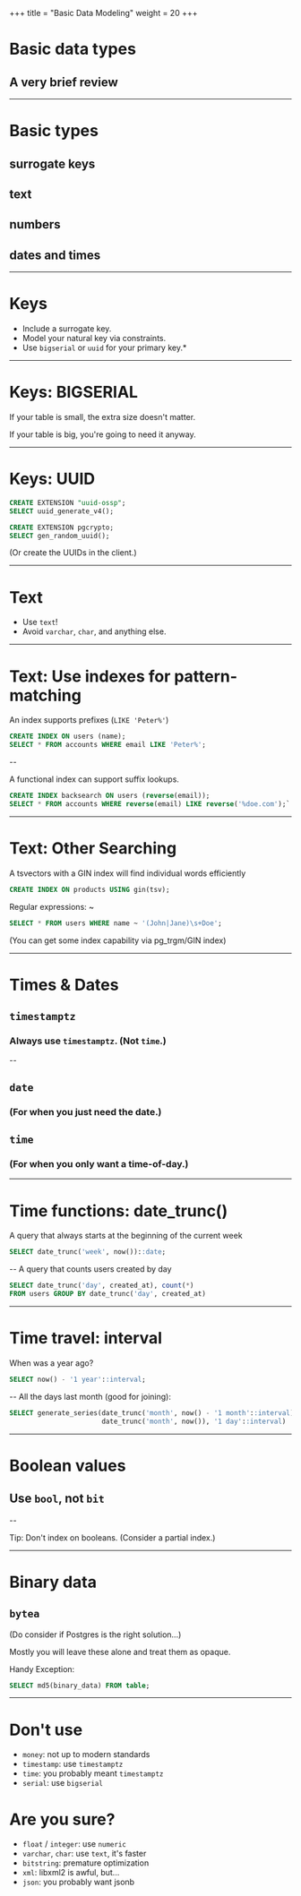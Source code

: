 +++
title = "Basic Data Modeling"
weight = 20
+++

# Basic data types
## A very brief review

---

# Basic types

## surrogate keys
## text
## numbers
## dates and times

---
# Keys

 * Include a surrogate key.
 * Model your natural key via constraints.
 * Use `bigserial` or `uuid` for your primary key.*

---

# Keys: BIGSERIAL

If your table is small, the extra size doesn't matter.

If your table is big, you're going to need it anyway.

---

# Keys: UUID

````sql
CREATE EXTENSION "uuid-ossp";
SELECT uuid_generate_v4();
````

````sql
CREATE EXTENSION pgcrypto;
SELECT gen_random_uuid();
````

(Or create the UUIDs in the client.)

---
# Text

 * Use `text`!
 * Avoid `varchar`, `char`, and anything else.

---
# Text: Use indexes for pattern-matching

An index supports prefixes (`LIKE 'Peter%'`)
````sql
CREATE INDEX ON users (name);
SELECT * FROM accounts WHERE email LIKE 'Peter%';
````

--

A functional index can support suffix lookups.
````sql
CREATE INDEX backsearch ON users (reverse(email));
SELECT * FROM accounts WHERE reverse(email) LIKE reverse('%doe.com');`
````

---

# Text: Other Searching

A tsvectors with a GIN index will find individual words efficiently
````sql
CREATE INDEX ON products USING gin(tsv);
````

Regular expressions: ~
````sql
SELECT * FROM users WHERE name ~ '(John|Jane)\s+Doe';
```` 

(You can get some index capability via pg_trgm/GIN index)


---
# Times & Dates

## `timestamptz`
### Always use `timestamptz`. (Not `time`.)

--
## `date`
### (For when you just need the date.)

## `time`
### (For when you only want a time-of-day.)

---
# Time functions: date_trunc()

A query that always starts at the beginning of the current week
````sql
SELECT date_trunc('week', now())::date;
````

--
A query that counts users created by day
````sql
SELECT date_trunc('day', created_at), count(*)
FROM users GROUP BY date_trunc('day', created_at)
````

---
# Time travel: interval

When was a year ago?
````sql
SELECT now() - '1 year'::interval;
````
--
All the days last month (good for joining):
````sql
SELECT generate_series(date_trunc('month', now() - '1 month'::interval),
                       date_trunc('month', now()), '1 day'::interval)
````

---
# Boolean values

## Use `bool`, not `bit`

--

Tip: Don't index on booleans. (Consider a partial index.)

---
# Binary data

## `bytea` 

(Do consider if Postgres is the right solution...)

Mostly you will leave these alone and treat them as opaque.

Handy Exception: 
````sql
SELECT md5(binary_data) FROM table;
````

---
# Don't use

 * `money`: not up to modern standards
 * `timestamp`: use `timestamptz`
 * `time`: you probably meant `timestamptz`
 * `serial`: use `bigserial`

# Are you sure?

 * `float` / `integer`: use `numeric`
 * `varchar`, `char`: use `text`, it's faster
 * `bitstring`: premature optimization
 * `xml`: libxml2 is awful, but...
 * `json`: you probably want jsonb 


